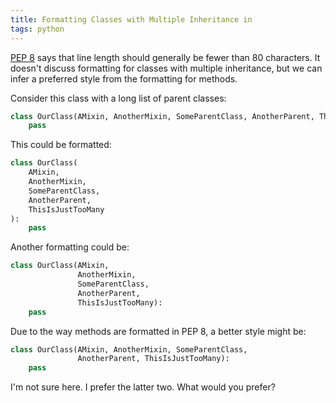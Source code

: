 ```yaml
---
title: Formatting Classes with Multiple Inheritance in 
tags: python
---
```


[PEP 8](http://legacy.python.org/dev/peps/pep-0008/#maximum-line-length) says that line length should generally be fewer than 80 characters. It doesn't discuss formatting for classes with multiple inheritance, but we can infer a preferred style from the formatting for methods.

Consider this class with a long list of parent classes:

~~~ Python
class OurClass(AMixin, AnotherMixin, SomeParentClass, AnotherParent, ThisIsJustTooMany):
    pass
~~~

This could be formatted:

~~~ Python
class OurClass(
    AMixin, 
    AnotherMixin,
    SomeParentClass,
    AnotherParent,
    ThisIsJustTooMany
):
    pass
~~~

Another formatting could be:

~~~ Python
class OurClass(AMixin,
               AnotherMixin,
               SomeParentClass,
               AnotherParent,
               ThisIsJustTooMany):
    pass
~~~

Due to the way methods are formatted in PEP 8, a better style might be:

~~~ Python
class OurClass(AMixin, AnotherMixin, SomeParentClass,
               AnotherParent, ThisIsJustTooMany):
    pass
~~~

I'm not sure here. I prefer the latter two. What would you prefer?
